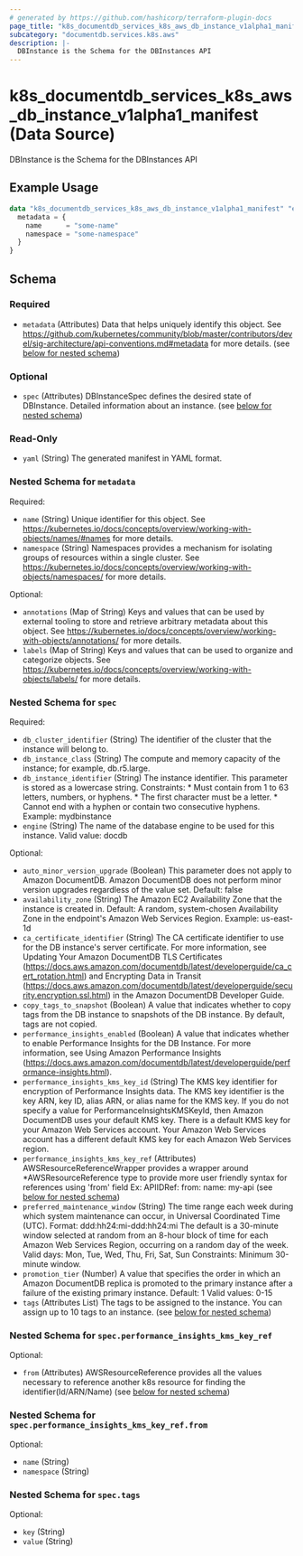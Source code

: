 ```yaml
---
# generated by https://github.com/hashicorp/terraform-plugin-docs
page_title: "k8s_documentdb_services_k8s_aws_db_instance_v1alpha1_manifest Data Source - terraform-provider-k8s"
subcategory: "documentdb.services.k8s.aws"
description: |-
  DBInstance is the Schema for the DBInstances API
---
```


# k8s_documentdb_services_k8s_aws_db_instance_v1alpha1_manifest (Data Source)

DBInstance is the Schema for the DBInstances API

## Example Usage

```terraform
data "k8s_documentdb_services_k8s_aws_db_instance_v1alpha1_manifest" "example" {
  metadata = {
    name      = "some-name"
    namespace = "some-namespace"
  }
}
```

<!-- schema generated by tfplugindocs -->
## Schema

### Required

- `metadata` (Attributes) Data that helps uniquely identify this object. See https://github.com/kubernetes/community/blob/master/contributors/devel/sig-architecture/api-conventions.md#metadata for more details. (see [below for nested schema](#nestedatt--metadata))

### Optional

- `spec` (Attributes) DBInstanceSpec defines the desired state of DBInstance. Detailed information about an instance. (see [below for nested schema](#nestedatt--spec))

### Read-Only

- `yaml` (String) The generated manifest in YAML format.

<a id="nestedatt--metadata"></a>
### Nested Schema for `metadata`

Required:

- `name` (String) Unique identifier for this object. See https://kubernetes.io/docs/concepts/overview/working-with-objects/names/#names for more details.
- `namespace` (String) Namespaces provides a mechanism for isolating groups of resources within a single cluster. See https://kubernetes.io/docs/concepts/overview/working-with-objects/namespaces/ for more details.

Optional:

- `annotations` (Map of String) Keys and values that can be used by external tooling to store and retrieve arbitrary metadata about this object. See https://kubernetes.io/docs/concepts/overview/working-with-objects/annotations/ for more details.
- `labels` (Map of String) Keys and values that can be used to organize and categorize objects. See https://kubernetes.io/docs/concepts/overview/working-with-objects/labels/ for more details.


<a id="nestedatt--spec"></a>
### Nested Schema for `spec`

Required:

- `db_cluster_identifier` (String) The identifier of the cluster that the instance will belong to.
- `db_instance_class` (String) The compute and memory capacity of the instance; for example, db.r5.large.
- `db_instance_identifier` (String) The instance identifier. This parameter is stored as a lowercase string. Constraints: * Must contain from 1 to 63 letters, numbers, or hyphens. * The first character must be a letter. * Cannot end with a hyphen or contain two consecutive hyphens. Example: mydbinstance
- `engine` (String) The name of the database engine to be used for this instance. Valid value: docdb

Optional:

- `auto_minor_version_upgrade` (Boolean) This parameter does not apply to Amazon DocumentDB. Amazon DocumentDB does not perform minor version upgrades regardless of the value set. Default: false
- `availability_zone` (String) The Amazon EC2 Availability Zone that the instance is created in. Default: A random, system-chosen Availability Zone in the endpoint's Amazon Web Services Region. Example: us-east-1d
- `ca_certificate_identifier` (String) The CA certificate identifier to use for the DB instance's server certificate. For more information, see Updating Your Amazon DocumentDB TLS Certificates (https://docs.aws.amazon.com/documentdb/latest/developerguide/ca_cert_rotation.html) and Encrypting Data in Transit (https://docs.aws.amazon.com/documentdb/latest/developerguide/security.encryption.ssl.html) in the Amazon DocumentDB Developer Guide.
- `copy_tags_to_snapshot` (Boolean) A value that indicates whether to copy tags from the DB instance to snapshots of the DB instance. By default, tags are not copied.
- `performance_insights_enabled` (Boolean) A value that indicates whether to enable Performance Insights for the DB Instance. For more information, see Using Amazon Performance Insights (https://docs.aws.amazon.com/documentdb/latest/developerguide/performance-insights.html).
- `performance_insights_kms_key_id` (String) The KMS key identifier for encryption of Performance Insights data. The KMS key identifier is the key ARN, key ID, alias ARN, or alias name for the KMS key. If you do not specify a value for PerformanceInsightsKMSKeyId, then Amazon DocumentDB uses your default KMS key. There is a default KMS key for your Amazon Web Services account. Your Amazon Web Services account has a different default KMS key for each Amazon Web Services region.
- `performance_insights_kms_key_ref` (Attributes) AWSResourceReferenceWrapper provides a wrapper around *AWSResourceReference type to provide more user friendly syntax for references using 'from' field Ex: APIIDRef: from: name: my-api (see [below for nested schema](#nestedatt--spec--performance_insights_kms_key_ref))
- `preferred_maintenance_window` (String) The time range each week during which system maintenance can occur, in Universal Coordinated Time (UTC). Format: ddd:hh24:mi-ddd:hh24:mi The default is a 30-minute window selected at random from an 8-hour block of time for each Amazon Web Services Region, occurring on a random day of the week. Valid days: Mon, Tue, Wed, Thu, Fri, Sat, Sun Constraints: Minimum 30-minute window.
- `promotion_tier` (Number) A value that specifies the order in which an Amazon DocumentDB replica is promoted to the primary instance after a failure of the existing primary instance. Default: 1 Valid values: 0-15
- `tags` (Attributes List) The tags to be assigned to the instance. You can assign up to 10 tags to an instance. (see [below for nested schema](#nestedatt--spec--tags))

<a id="nestedatt--spec--performance_insights_kms_key_ref"></a>
### Nested Schema for `spec.performance_insights_kms_key_ref`

Optional:

- `from` (Attributes) AWSResourceReference provides all the values necessary to reference another k8s resource for finding the identifier(Id/ARN/Name) (see [below for nested schema](#nestedatt--spec--performance_insights_kms_key_ref--from))

<a id="nestedatt--spec--performance_insights_kms_key_ref--from"></a>
### Nested Schema for `spec.performance_insights_kms_key_ref.from`

Optional:

- `name` (String)
- `namespace` (String)



<a id="nestedatt--spec--tags"></a>
### Nested Schema for `spec.tags`

Optional:

- `key` (String)
- `value` (String)
